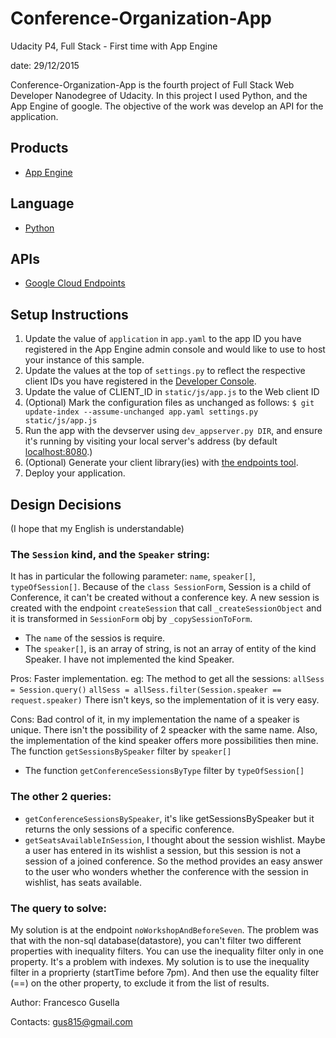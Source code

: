 # Conference-Organization-App
Udacity P4, Full Stack - First time with App Engine

date: 29/12/2015

Conference-Organization-App is the fourth project of Full Stack Web Developer Nanodegree of Udacity.
In this project I used Python, and the App Engine of google. 
The objective of the work was develop an API for the application.

## Products
- [App Engine][1]

## Language
- [Python][2]

## APIs
- [Google Cloud Endpoints][3]

## Setup Instructions
1. Update the value of `application` in `app.yaml` to the app ID you
   have registered in the App Engine admin console and would like to use to host
   your instance of this sample.
1. Update the values at the top of `settings.py` to
   reflect the respective client IDs you have registered in the
   [Developer Console][4].
1. Update the value of CLIENT_ID in `static/js/app.js` to the Web client ID
1. (Optional) Mark the configuration files as unchanged as follows:
   `$ git update-index --assume-unchanged app.yaml settings.py static/js/app.js`
1. Run the app with the devserver using `dev_appserver.py DIR`, and ensure it's running by visiting your local server's address (by default [localhost:8080][5].)
1. (Optional) Generate your client library(ies) with [the endpoints tool][6].
1. Deploy your application.


[1]: https://developers.google.com/appengine
[2]: http://python.org
[3]: https://developers.google.com/appengine/docs/python/endpoints/
[4]: https://console.developers.google.com/
[5]: https://localhost:8080/
[6]: https://developers.google.com/appengine/docs/python/endpoints/endpoints_tool


## Design Decisions
(I hope that my English is understandable)

### The `Session` kind, and the `Speaker` string:

It has in particular the following parameter: `name`, `speaker[]`, `typeOfSession[]`.
Because of the `class SessionForm`, Session is a child of Conference, it can't be created without a conference key.
A new session is created with the endpoint `createSession` that call `_createSessionObject` 
and it is transformed in `SessionForm` obj by `_copySessionToForm`.
- The `name` of the sessios is require.
- The `speaker[]`, is an array of string, is not an array of entity of the kind Speaker.
I have not implemented the kind Speaker.

Pros: Faster implementation. eg: The method to get all the sessions:
	`allSess = Session.query()`
        `allSess = allSess.filter(Session.speaker == request.speaker)`
      There isn't keys, so the implementation of it is very easy.
      
Cons: Bad control of it, in my implementation the name of a speaker is unique. 
      There isn't the possibility of 2 speacker with the same name.
      Also, the implementation of the kind speaker offers more possibilities then mine.
The function `getSessionsBySpeaker` filter by `speaker[]`
- The function `getConferenceSessionsByType` filter by `typeOfSession[]`



### The other 2 queries:

- `getConferenceSessionsBySpeaker`, it's like getSessionsBySpeaker but it returns the only sessions of a specific conference.
- `getSeatsAvailableInSession`, I thought about the session wishlist. Maybe a user has entered in its wishlist a session, but this session is not a session of a joined conference. So the method provides an easy answer to the user who wonders whether the conference with the session in wishlist, has seats available. 



### The query to solve:

My solution is at the endpoint `noWorkshopAndBeforeSeven`.
The problem was that with the non-sql database(datastore), 
you can't filter two different properties with inequality filters.
You can use the inequality filter only in one property. It's a problem with indexes.
My solution is to use the inequality filter in a proprierty (startTime before 7pm). 
And then use the equality filter (==) on the other property, to exclude it from the list of results.




Author: Francesco Gusella

Contacts: gus815@gmail.com
